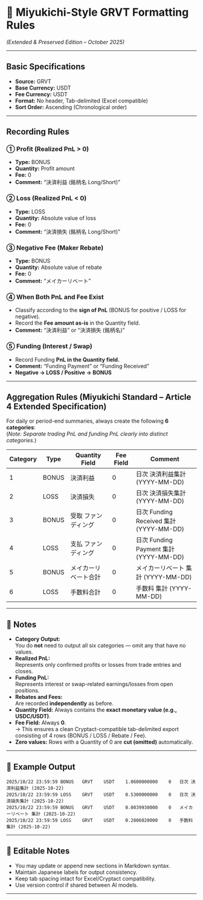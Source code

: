 # 🧠 Miyukichi-Style GRVT Formatting Rules
*(Extended & Preserved Edition – October 2025)*

---

## **Basic Specifications**
- **Source:** GRVT  
- **Base Currency:** USDT  
- **Fee Currency:** USDT  
- **Format:** No header, Tab-delimited (Excel compatible)  
- **Sort Order:** Ascending (Chronological order)

---

## **Recording Rules**

### ① Profit (Realized PnL > 0)
- **Type:** BONUS  
- **Quantity:** Profit amount  
- **Fee:** 0  
- **Comment:** “決済利益 (銘柄名 Long/Short)”

### ② Loss (Realized PnL < 0)
- **Type:** LOSS  
- **Quantity:** Absolute value of loss  
- **Fee:** 0  
- **Comment:** “決済損失 (銘柄名 Long/Short)”

### ③ Negative Fee (Maker Rebate)
- **Type:** BONUS  
- **Quantity:** Absolute value of rebate  
- **Fee:** 0  
- **Comment:** “メイカーリベート”

### ④ When Both PnL and Fee Exist
- Classify according to the **sign of PnL** (BONUS for positive / LOSS for negative).  
- Record the **Fee amount as-is** in the Quantity field.  
- **Comment:** “決済利益” or “決済損失 (銘柄名)”

### ⑤ Funding (Interest / Swap)
- Record Funding **PnL in the Quantity field.**  
- **Comment:** “Funding Payment” or “Funding Received”  
- **Negative → LOSS / Positive → BONUS**

---

## **Aggregation Rules (Miyukichi Standard – Article 4 Extended Specification)**
For daily or period-end summaries, always create the following **6 categories**:  
(*Note: Separate trading PnL and funding PnL clearly into distinct categories.*)

| Category | Type | Quantity Field | Fee Field | Comment |
|-----------|------|----------------|------------|----------|
| 1 | BONUS | 決済利益 | 0 | 日次 決済利益集計 (YYYY-MM-DD) |
| 2 | LOSS | 決済損失 | 0 | 日次 決済損失集計 (YYYY-MM-DD) |
| 3 | BONUS | 受取 ファンディング | 0 | 日次 Funding Received 集計 (YYYY-MM-DD) |
| 4 | LOSS | 支払 ファンディング | 0 | 日次 Funding Payment 集計 (YYYY-MM-DD) |
| 5 | BONUS | メイカーリベート合計 | 0 | メイカーリベート 集計 (YYYY-MM-DD) |
| 6 | LOSS | 手数料合計 | 0 | 手数料 集計 (YYYY-MM-DD) |

---

## 💬 **Notes**
- **Category Output:**  
  You do **not** need to output all six categories — omit any that have no values.  
- **Realized PnL:**  
  Represents only confirmed profits or losses from trade entries and closes.  
- **Funding PnL:**  
  Represents interest or swap-related earnings/losses from open positions.  
- **Rebates and Fees:**  
  Are recorded **independently** as before.  
- **Quantity Field:** Always contains the **exact monetary value (e.g., USDC/USDT)**.  
- **Fee Field:** Always **0**.  
  → This ensures a clean Cryptact-compatible tab-delimited export consisting of 4 rows (BONUS / LOSS / Rebate / Fee).  
- **Zero values:** Rows with a Quantity of 0 are **cut (omitted)** automatically.

---

## 🧾 **Example Output**
```
2025/10/22 23:59:59	BONUS	GRVT	USDT	1.0600000000	0	日次 決済利益集計 (2025-10-22)
2025/10/22 23:59:59	LOSS	GRVT	USDT	0.5300000000	0	日次 決済損失集計 (2025-10-22)
2025/10/22 23:59:59	BONUS	GRVT	USDT	0.0039930000	0	メイカーリベート 集計 (2025-10-22)
2025/10/22 23:59:59	LOSS	GRVT	USDT	0.2806020000	0	手数料 集計 (2025-10-22)
```

---

## 🧩 **Editable Notes**
- You may update or append new sections in Markdown syntax.  
- Maintain Japanese labels for output consistency.  
- Keep tab spacing intact for Excel/Cryptact compatibility.  
- Use version control if shared between AI models.

---
